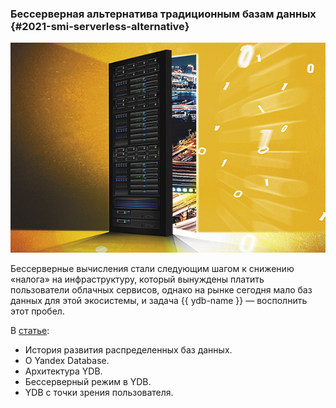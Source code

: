 ### Бессерверная альтернатива традиционным базам данных {#2021-smi-serverless-alternative}

![Бессерверная альтернатива традиционным базам данных](./_includes/serverless-alternative.jpeg)

Бессерверные вычисления стали следующим шагом к снижению «налога» на инфраструктуру, который вынуждены платить пользователи облачных сервисов, однако на рынке сегодня мало баз данных для этой экосистемы, и задача {{ ydb-name }} — восполнить этот пробел.

В [статье](https://www.osp.ru/os/2021/01/13055826):
* История развития распределенных баз данных.
* О Yandex Database.
* Архитектура YDB.
* Бессерверный режим в YDB.
* YDB с точки зрения пользователя.